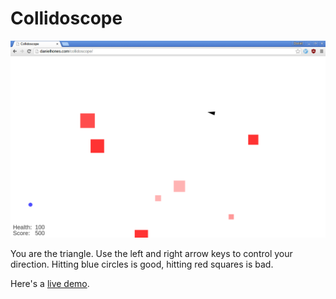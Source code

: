 # Collidoscope

<img style="border-color: #a0a0a0; border-width:1px;" width=600 src="screenshot.png">

You are the triangle.  Use the left and right arrow keys to control your direction.
Hitting blue circles is good, hitting red squares is bad.

Here's a [live demo](http://www.danielhones.com/collidoscope).
